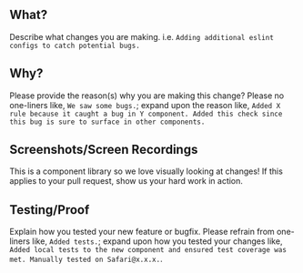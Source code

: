 ## What?

Describe what changes you are making. i.e. `Adding additional eslint configs to catch potential bugs.`

## Why?

Please provide the reason(s) why you are making this change? Please no one-liners like, `We saw some bugs.`; expand upon the reason like, `Added X rule because it caught a bug in Y component. Added this check since this bug is sure to surface in other components.`

## Screenshots/Screen Recordings

This is a component library so we love visually looking at changes! If this applies to your pull request, show us your hard work in action.

## Testing/Proof

Explain how you tested your new feature or bugfix. Please refrain from one-liners like, `Added tests.`; expand upon how you tested your changes like, `Added local tests to the new component and ensured test coverage was met. Manually tested on Safari@x.x.x.`.
